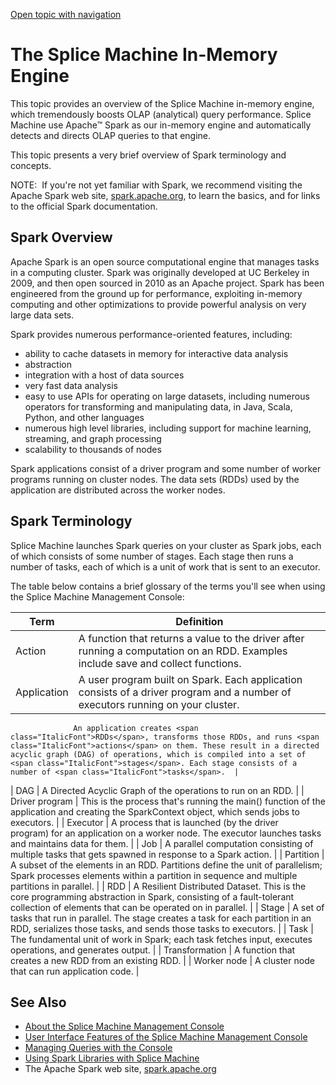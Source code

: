 [Open topic with navigation](../../index.html#OnPremise/GettingStarted/InMemoryEngine.html)

[]()The Splice Machine In-Memory Engine
=======================================

This topic provides an overview of the Splice Machine in-memory engine, which tremendously boosts OLAP (analytical) query performance. Splice Machine use Apache™ Spark as our in-memory engine and automatically detects and directs OLAP queries to that engine.

This topic presents a very brief overview of Spark terminology and concepts.

<span class="autonumber"><span class="noteAutoNum">NOTE:  </span></span>If you're not yet familiar with Spark, we recommend visiting the Apache Spark web site, [spark.apache.org](http://spark.apache.org/), to learn the basics, and for links to the official Spark documentation.

Spark Overview
--------------

Apache Spark is an open source computational engine that manages tasks in a computing cluster. Spark was originally developed at UC Berkeley in 2009, and then open sourced in 2010 as an Apache project. Spark has been engineered from the ground up for performance, exploiting in-memory computing and other optimizations to provide powerful analysis on very large data sets.

Spark provides numerous performance-oriented features, including:

-   ability to cache datasets in memory for interactive data analysis
-   abstraction
-   integration with a host of data sources
-   very fast data analysis
-   easy to use APIs for operating on large datasets, including numerous operators for transforming and manipulating data, in Java, Scala, Python, and other languages
-   numerous high level libraries, including support for machine learning, streaming, and graph processing
-   scalability to thousands of nodes

Spark applications consist of a driver program and some number of worker programs running on cluster nodes. The data sets (RDDs) used by the application are distributed across the worker nodes.

Spark Terminology
-----------------

Splice Machine launches Spark queries on your cluster as Spark <span class="ItalicFont">jobs</span>, each of which consists of some number of <span class="ItalicFont">stages</span>. Each stage then runs a number of <span class="ItalicFont">tasks</span>, each of which is a unit of work that is sent to an <span class="ItalicFont">executor</span>.

The table below contains a brief glossary of the terms you'll see when using the Splice Machine Management Console:

| Term           | Definition                                                                                                                                                                                                                                                                                                                                                    |
|----------------|---------------------------------------------------------------------------------------------------------------------------------------------------------------------------------------------------------------------------------------------------------------------------------------------------------------------------------------------------------------|
| Action         | A function that returns a value to the driver after running a computation on an <span class="ItalicFont">RDD</span>. Examples include <span class="CodeFont">save</span> and <span class="CodeFont">collect</span> functions.                                                                                                                                 |
| Application    | A user program built on Spark. Each application consists of a <span class="ItalicFont">driver program</span> and a number of <span class="ItalicFont">executors</span> running on your cluster.                                                                                                                                                               
                                                                                                                                                                                                                                                                                                                                                                                 
                  An application creates <span class="ItalicFont">RDDs</span>, transforms those RDDs, and runs <span class="ItalicFont">actions</span> on them. These result in a directed acyclic graph (DAG) of operations, which is compiled into a set of <span class="ItalicFont">stages</span>. Each stage consists of a number of <span class="ItalicFont">tasks</span>.  |
| DAG            | A <span class="BoldFont">D</span>irected <span class="BoldFont">A</span>cyclic <span class="BoldFont">G</span>raph of the operations to run on an RDD.                                                                                                                                                                                                        |
| Driver program | This is the process that's running the <span class="CodeFont">main()</span> function of the application and creating the <span class="CodeFont">SparkContext</span> object, which sends jobs to <span class="ItalicFont">executors</span>.                                                                                                                    |
| Executor       | A process that is launched (by the driver program) for an <span class="ItalicFont">application</span> on a <span class="ItalicFont">worker node</span>. The executor launches <span class="ItalicFont">tasks</span> and maintains data for them.                                                                                                              |
| Job            | A parallel computation consisting of multiple <span class="ItalicFont">tasks</span> that gets spawned in response to a Spark <span class="ItalicFont">action</span>.                                                                                                                                                                                          |
| Partition      | A subset of the elements in an <span class="ItalicFont">RDD</span>. Partitions define the unit of parallelism; Spark processes elements within a partition in sequence and multiple partitions in parallel.                                                                                                                                                   |
| RDD            | A <span class="BoldFont">R</span>esilient <span class="BoldFont">D</span>istributed <span class="BoldFont">D</span>ataset. This is the core programming abstraction in Spark, consisting of a fault-tolerant collection of elements that can be operated on in parallel.                                                                                      |
| Stage          | A set of tasks that run in parallel. The stage creates a <span class="ItalicFont">task</span> for each partition in an <span class="ItalicFont">RDD</span>, serializes those tasks, and sends those tasks to <span class="ItalicFont">executors</span>.                                                                                                       |
| Task           | The fundamental unit of work in Spark; each task fetches input, executes operations, and generates output.                                                                                                                                                                                                                                                    |
| Transformation | A function that creates a new <span class="ItalicFont">RDD</span> from an existing <span class="ItalicFont">RDD</span>.                                                                                                                                                                                                                                       |
| Worker node    | A cluster node that can run application code.                                                                                                                                                                                                                                                                                                                 |

See Also
--------

-   [About the Splice Machine Management Console](../../Shared/ManagementConsole/Intro.ManagementConsole.html)
-   [User Interface Features of the Splice Machine Management Console](../../Shared/ManagementConsole/ConsoleFeatures.html)
-   [Managing Queries with the Console](../../Shared/ManagementConsole/ManagingQueries.html)
-   [Using Spark Libraries with Splice Machine](../../Shared/Developers/Fundamentals/SparkLibraries.html)
-   The Apache Spark web site, [spark.apache.org](http://spark.apache.org/)

 

 


